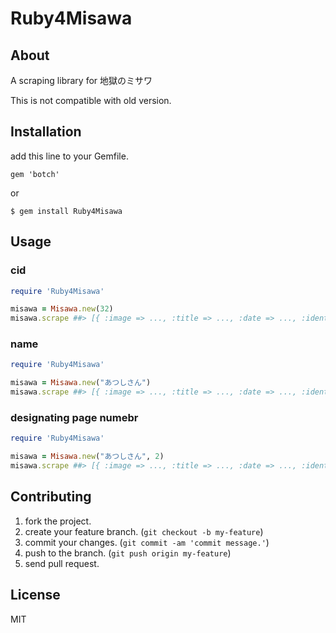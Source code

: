 # Ruby4Misawa

## About

A scraping library for 地獄のミサワ

This is not compatible with old version.

## Installation

add this line to your Gemfile.

`gem 'botch'`

or

`$ gem install Ruby4Misawa`

## Usage

### cid

```ruby
require 'Ruby4Misawa'

misawa = Misawa.new(32)
misawa.scrape ##> [{ :image => ..., :title => ..., :date => ..., :identifier => ..., :body => ... }, ...]
```

### name

```ruby
require 'Ruby4Misawa'

misawa = Misawa.new("あつしさん")
misawa.scrape ##> [{ :image => ..., :title => ..., :date => ..., :identifier => ..., :body => ... }, ...]
```

### designating page numebr

```ruby
require 'Ruby4Misawa'

misawa = Misawa.new("あつしさん", 2)
misawa.scrape ##> [{ :image => ..., :title => ..., :date => ..., :identifier => ..., :body => ... }, ...]
```

## Contributing

1. fork the project.
2. create your feature branch. (`git checkout -b my-feature`)
3. commit your changes. (`git commit -am 'commit message.'`)
4. push to the branch. (`git push origin my-feature`)
5. send pull request.

## License

MIT
